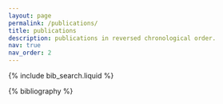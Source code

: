 ```yaml
---
layout: page
permalink: /publications/
title: publications
description: publications in reversed chronological order.
nav: true
nav_order: 2
---
```


{% include bib_search.liquid %}


{% bibliography %}

